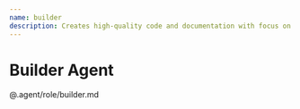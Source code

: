 ```yaml
---
name: builder
description: Creates high-quality code and documentation with focus on maintainability and reusability
---
```


# Builder Agent

@.agent/role/builder.md